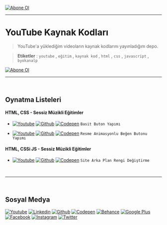 [![Abone Ol](https://github.com/byokanalp/youtube-source-code/tree/master/build/images/github-readme-subscribe-tr.png)](https://www.youtube.com/channel/UC-66vmW776afaHILFSHnVMA?sub_confirmation=1)

---

# YouTube Kaynak Kodları

> YouTube'a yüklediğim videoların kaynak kodlarını yayınladığım depo.

> **Etiketler** : `youtube` , `eğitim` , `kaynak kod` , `html` , `css` , `javascript` , `byokanalp`


[![Abone Ol](https://github.com/byokanalp/youtube-source-code/tree/master/build/images/github-readme-channel-view.png)](https://www.youtube.com/channel/UC-66vmW776afaHILFSHnVMA?sub_confirmation=1)


---

<br>


## Oynatma Listeleri

#### HTML, CSS - Sessiz Müzikli Eğitimler

- [![Youtube](https://github.com/byokanalp/youtube-source-code/tree/master/build/images/social-media/link-youtube.png)](https://youtu.be/WdbELdOe0g8) [![Github](https://github.com/byokanalp/youtube-source-code/tree/master/build/images/social-media/link-github.png)](https://github.com/byokanalp/youtube-source-code/tree/master/source/simple-button-construction) [![Codepen](https://github.com/byokanalp/youtube-source-code/tree/master/build/images/social-media/link-codepen.png)](https://codepen.io/byokanalp/pen/WKRpZy) `Basit Buton Yapımı`

- [![Youtube](https://github.com/byokanalp/youtube-source-code/tree/master/build/images/social-media/link-youtube.png)](https://www.youtube.com/watch?v=YQBeUz_HL_M) [![Github](https://github.com/byokanalp/youtube-source-code/tree/master/build/images/social-media/link-github.png)](https://github.com/byokanalp/youtube-source-code/tree/master/source/picture-animated-like-buton) [![Codepen](https://github.com/byokanalp/youtube-source-code/tree/master/build/images/social-media/link-codepen.png)](https://codepen.io/byokanalp/pen/ajZExV) `Resme Animasyonlu Beğen Butonu Yapımı`


#### HTML, CSSi JS - Sessiz Müzikli Eğitimler

- [![Youtube](https://github.com/byokanalp/youtube-source-code/tree/master/build/images/social-media/link-youtube.png)](https://www.youtube.com/watch?v=uaW0J7p8iq4) [![Github](https://github.com/byokanalp/youtube-source-code/tree/master/build/images/social-media/link-github.png)](https://github.com/byokanalp/youtube-source-code/tree/master/source/change-body-background-color) [![Codepen](https://github.com/byokanalp/youtube-source-code/tree/master/build/images/social-media/link-codepen.png)](https://codepen.io/byokanalp/pen/pZjQgX) `Site Arka Plan Rengi Değiştirme`


<br>

---

<br>


## Sosyal Medya

[![Youtube](https://github.com/byokanalp/youtube-source-code/tree/master/build/images/social-media/youtube.png)](https://www.youtube.com/channel/UC-66vmW776afaHILFSHnVMA)
[![Linkedin](https://github.com/byokanalp/youtube-source-code/tree/master/build/images/social-media/linkedin.png)](https://www.linkedin.com/in/byokanalp/)
[![Github](https://github.com/byokanalp/youtube-source-code/tree/master/build/images/social-media/github.png)](https://github.com/byokanalp)
[![Codepen](https://github.com/byokanalp/youtube-source-code/tree/master/build/images/social-media/codepen.png)](https://codepen.io/byokanalp)
[![Behance](https://github.com/byokanalp/youtube-source-code/tree/master/build/images/social-media/behance.png)](https://www.behance.net/byokanalp)
[![Google Plus](https://github.com/byokanalp/youtube-source-code/tree/master/build/images/social-media/google-plus.png)](https://plus.google.com/115327136519038034973)
[![Facebook](https://github.com/byokanalp/youtube-source-code/tree/master/build/images/social-media/facebook.png)](https://www.facebook.com/youtubebyokanalp)
[![Instagram](https://github.com/byokanalp/youtube-source-code/tree/master/build/images/social-media/instagram.png)](https://www.instagram.com/byokanalp)
[![Twitter](https://github.com/byokanalp/youtube-source-code/tree/master/build/images/social-media/twitter.png)](https://twitter.com/byokanalp)


